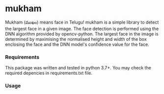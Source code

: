 # mukham

Mukham (ముఖం) means face in Telugu! mukham is a simple library to detect the largest face in a given image.
The face detection is performed using the DNN algorithm provided by opencv-python.
The largest face in the image is determined by maximising the normalised height and width of the box enclosing the face
and the DNN model's confidence value for the face.

### Requirements
This package was written and tested in python 3.7+.
You may check the required depencies in requirements.txt file.

### Usage
